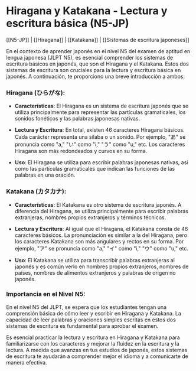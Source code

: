 # Hiragana y Katakana - Lectura y escritura básica (N5-JP)

[[N5-JP]] | [[Hiragana]] | [[Katakana]] | [[Sistemas de escritura japoneses]]

En el contexto de aprender japonés en el nivel N5 del examen de aptitud en lengua japonesa (JLPT N5), es esencial comprender los sistemas de escritura básicos en japonés, que son el Hiragana y el Katakana. Estos dos sistemas de escritura son cruciales para la lectura y escritura básica en japonés. A continuación, te proporciono una breve introducción a ambos:

### Hiragana (ひらがな):

- **Características**: El Hiragana es un sistema de escritura japonés que se utiliza principalmente para representar las partículas gramaticales, los sonidos fonéticos y las palabras japonesas nativas.
    
- **Lectura y Escritura**: En total, existen 46 caracteres Hiragana básicos. Cada carácter representa una sílaba o un sonido. Por ejemplo, "あ" se pronuncia como "a," "い" como "i," "う" como "u," etc. Los caracteres Hiragana son más redondeados y curvos en su forma.
    
- **Uso**: El Hiragana se utiliza para escribir palabras japonesas nativas, así como las partículas gramaticales que indican las funciones de las palabras en una oración.
    

### Katakana (カタカナ):

- **Características**: El Katakana es otro sistema de escritura japonés. A diferencia del Hiragana, se utiliza principalmente para escribir palabras extranjeras, nombres propios extranjeros y términos técnicos.
    
- **Lectura y Escritura**: Al igual que el Hiragana, el Katakana consta de 46 caracteres básicos. La pronunciación es similar a la del Hiragana, pero los caracteres Katakana son más angulares y rectos en su forma. Por ejemplo, "ア" se pronuncia como "a," "イ" como "i," "ウ" como "u," etc.
    
- **Uso**: El Katakana se utiliza para transcribir palabras extranjeras al japonés y es común verlo en nombres propios extranjeros, nombres de países, nombres de alimentos extranjeros y palabras de origen no japonés.
    

### Importancia en el Nivel N5:

En el nivel N5 del JLPT, se espera que los estudiantes tengan una comprensión básica de cómo leer y escribir en Hiragana y Katakana. La capacidad de leer palabras y oraciones simples escritas en estos dos sistemas de escritura es fundamental para aprobar el examen.

Es esencial practicar la lectura y escritura en Hiragana y Katakana para familiarizarse con los caracteres y mejorar la fluidez en la escritura y la lectura. A medida que avanzas en tus estudios de japonés, estos sistemas de escritura te ayudarán a comprender mejor el idioma y a comunicarte de manera efectiva.